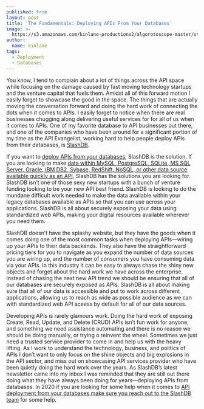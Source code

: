 ```yaml
---
published: true
layout: post
title: 'The Fundamentals: Deploying APIs From Your Databases'
image: >-
  https://s3.amazonaws.com/kinlane-productions2/algorotoscope-master/stories-36575484422-087495fca9-z.jpg
author:
  name: kinlane
tags:
  - Deployment
  - Databases
---
```

You know, I tend to complain about a lot of things across the API space while focusing on the damage caused by fast moving technology startups and the venture capital that fuels them. Amidst all of this forward motion I easily forget to showcase the good in the space. The things that are actually moving the conversation forward and doing the hard work of connecting the dots when it comes to APIs. I easily forget to notice when there are real businesses chugging along delivering useful services for for all of us when it comes to APIs. One of my favorite database to API businesses out there, and one of the companies who have been around for a significant portion of my time as the API Evangelist, working hard to help people deploy APIs from their databases, is [SlashDB](https://www.slashdb.com/).

If you want to [deploy APIs from your databases](https://www.slashdb.com/), SlashDB is the solution. If you are looking to make [data within MySQL, PostgreSQL, SQLite, MS SQL Server, Oracle, IBM DB2, Sybase, RedShift, NoSQL, or other data source available quickly as an API](https://www.slashdb.com/), SlashDB has the solutions you are looking for. SlashDB isn’t one of those sexy new startups with a bunch of venture funding looking to be your new API best friend. SlashDB is looking to do the mundane difficult work needed to make the data available within your legacy databases available as APIs so that you can use across your applications. SlashDB is all about securely exposing your data using standardized web APIs, making your digital resources available wherever you need them.

SlashDB doesn’t have the splashy website, but they have the goods when it comes doing one of the most common tasks when deploying APIs—wiring up your APIs to their data backends. They also have the straightforward pricing tiers for you to navigate as you expand the number of data sources you are wiring up, and the number of consumers you have consuming data via your APIs. In this industry it can be easy to always chase the shiny new objects and forget about the hard work we have across the enterprise. Instead of chasing the next new API trend we should be ensuring that all of our databases are securely exposed as APIs. SlashDB is all about making sure that all of our data is accessible and put to work across different applications, allowing us to reach as wide as possible audience as we can with standardized web API aceess by default for all of our data sources.

Developing APIs is rarely glamours work. Doing the hard work of exposing Create, Read, Update, and Delete (CRUD) APIs isn’t fun work for anyone, and something we need assistance automating and there is no reason we should be doing manually, or trying o reinvent the wheel. Sometimes we just need a trusted service provider to come in and help us with the heavy lifting. As I work to understand the technology, business, and politics of APIs I don’t want to only focus on the shine objects and big explosions in the API sector, and miss out on showcasing API services provider who have been quietly doing the hard work over the years. As SlashDB’s latest newsletter came into my inbox I was reminded that they are still out there doing what they have always been doing for years—deploying APIs from databases. In 2020 if you are looking for some help when it comes to [API deployment from your databases make sure you reach out to the SlashDB team](https://www.slashdb.com) for some help.